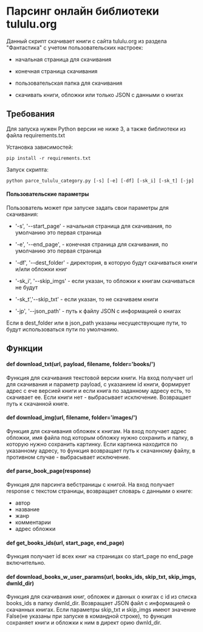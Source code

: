 # Парсинг онлайн библиотеки tululu.org

Данный скрипт скачивает книги с сайта tululu.org из раздела "Фантастика" с учетом пользовательских настроек:

- начальная страница для скачивания

- конечная страница скачивания

- пользовательская папка для скачивания

- скачивать книги, обложки или только JSON c данными о книгах

## Требования

Для запуска нужен Python версии не ниже 3, а также библиотеки из файла requirements.txt 

Установка зависимостей:
```
pip install -r requirements.txt
```

Запуск скрипта:

```
python parce_tululu_category.py [-s] [-e] [-df] [-sk_i] [-sk_t] [-jp]
```

#### Пользовательские параметры

Пользователь может при запуске задать свои параметры для скачивания:

- '-s', '--start_page' - начальная страница для скачивания, по умолчанию это первая страница

- '-e', '--end_page', - конечная страница для скачивания, по умолчанию это первая страница

- '-df', '--dest_folder' - директория, в которую будут скачиваться книги и/или обложки книг

- '-sk_i', '--skip_imgs' - если указан, то обложки к книгам скачиваться не будут

- '-sk_t','--skip_txt' - если указан, то не скачиваем книги

- '-jp', '--json_path' - путь к файлу JSON с информацией о книгах

Если в dest_folder или в json_path указаны несуществующие пути, то будут использоваться пути по умолчанию.

## Функции

#### def download_txt(url, payload, filename, folder='books/')

Функция для скачивания текстовой версии книги. На вход получает url для скачивания и параметр payload, с указанием id книги, формирует адрес с ече версией книги и если книга по заданному адресу есть, то скачивает ее. Если книги нет - выбрасывает исключение. Возвращает путь к скачанной книге.

#### def download_img(url, filename, folder='images/')

Функция для скачивания обложек к книгам. На вход получает адрес обложки, имя файла под которым обложку нужно сохранить и папку, в которую нужно сохранить картинку. Если картинка находится по указанному адресу, то функция возвращает путь к скачанному файлу, в противном случае - выбрасывает исключение.

#### def parse_book_page(response)

Функция для парсинга вебстраницы с книгой. На вход получает response c текстом страницы, возвращает словарь с данными о книге:
- автор
- название
- жанр
- комментарии
- адрес обложки

#### def get_books_ids(url, start_page, end_page)

Функция получает id всех книг на страницах со start_page по end_page включительно. 

#### def download_books_w_user_params(url, books_ids, skip_txt, skip_imgs, dwnld_dir)

Функция для скачивания книг, обложек и данных о книгах с id из списка books_ids в папку dwnld_dir.  Возвращает JSON файл с информацией о скачанных книгах.
Если параметры skip_txt и skip_imgs имеют значение False(не указаны при запуске в командной строке), то функция сохраняет книги и обложки к ним в директ орию dwnld_dir.










                  





